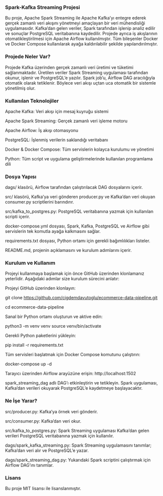 ### Spark-Kafka Streaming Projesi

Bu proje, Apache Spark Streaming ile Apache Kafka’yı entegre ederek gerçek zamanlı veri akışını yönetmeyi amaçlayan bir veri mühendisliği uygulamasıdır. Kafka’dan gelen veriler, Spark tarafından işlenip analiz edilir ve sonuçlar PostgreSQL veritabanına kaydedilir. Projede ayrıca iş akışlarının otomatikleştirilmesi için Apache Airflow kullanılmıştır. Tüm bileşenler Docker ve Docker Compose kullanılarak ayağa kaldırılabilir şekilde yapılandırılmıştır.

### Projede Neler Var?

Projede Kafka üzerinden gerçek zamanlı veri üretimi ve tüketimi sağlanmaktadır. Üretilen veriler Spark Streaming uygulaması tarafından okunur, işlenir ve PostgreSQL’e yazılır. Spark job’u, Airflow DAG aracılığıyla otomatik olarak tetiklenir. Böylece veri akışı uçtan uca otomatik bir sistemle yönetilmiş olur.

### Kullanılan Teknolojiler

Apache Kafka: Veri akışı için mesaj kuyruğu sistemi

Apache Spark Streaming: Gerçek zamanlı veri işleme motoru

Apache Airflow: İş akışı otomasyonu

PostgreSQL: İşlenmiş verilerin saklandığı veritabanı

Docker & Docker Compose: Tüm servislerin kolayca kurulumu ve yönetimi

Python: Tüm script ve uygulama geliştirmelerinde kullanılan programlama dili

### Dosya Yapısı

dags/ klasörü, Airflow tarafından çalıştırılacak DAG dosyalarını içerir.

src/ klasörü, Kafka’ya veri gönderen producer.py ve Kafka’dan veri okuyan consumer.py scriptlerini barındırır.

src/kafka_to_postgres.py: PostgreSQL veritabanına yazmak için kullanılan scripti içerir.

docker-compose.yml dosyası, Spark, Kafka, PostgreSQL ve Airflow gibi servislerin tek komutla ayağa kalkmasını sağlar.

requirements.txt dosyası, Python ortamı için gerekli bağımlılıkları listeler.

README.md, projenin açıklamasını ve kurulum adımlarını içerir.

### Kurulum ve Kullanım

Projeyi kullanmaya başlamak için önce GitHub üzerinden klonlamanız yeterlidir. Aşağıdaki adımlar size kurulum sürecini anlatır:

Projeyi GitHub üzerinden klonlayın:

git clone https://github.com/cigdemdavutoglu/ecommerce-data-pipeline.git

cd ecommerce-data-pipeline


Sanal bir Python ortamı oluşturun ve aktive edin:

python3 -m venv venv
source venv/bin/activate


Gerekli Python paketlerini yükleyin:

pip install -r requirements.txt


Tüm servisleri başlatmak için Docker Compose komutunu çalıştırın:

docker-compose up -d


Tarayıcı üzerinden Airflow arayüzüne erişin: http://localhost:1502

spark_streaming_dag adlı DAG’ı etkinleştirin ve tetikleyin. Spark uygulaması, Kafka’dan verileri okuyarak PostgreSQL’e kaydetmeye başlayacaktır.

### Ne İşe Yarar?

src/producer.py: Kafka’ya örnek veri gönderir.

src/consumer.py: Kafka’dan veri okur.

src/kafka_to_postgres.py: Spark Streaming uygulaması Kafka’dan gelen verileri PostgreSQL veritabanına yazmak için kullanılır.

dags/spark_kafka_streaming.py: Spark Streaming uygulamasını tanımlar; Kafka’dan veri alır ve PostgreSQL’e yazar.

dags/spark_streaming_dag.py: Yukarıdaki Spark scriptini çalıştırmak için Airflow DAG’ını tanımlar.

### Lisans

Bu proje MIT lisansı ile lisanslanmıştır. 
